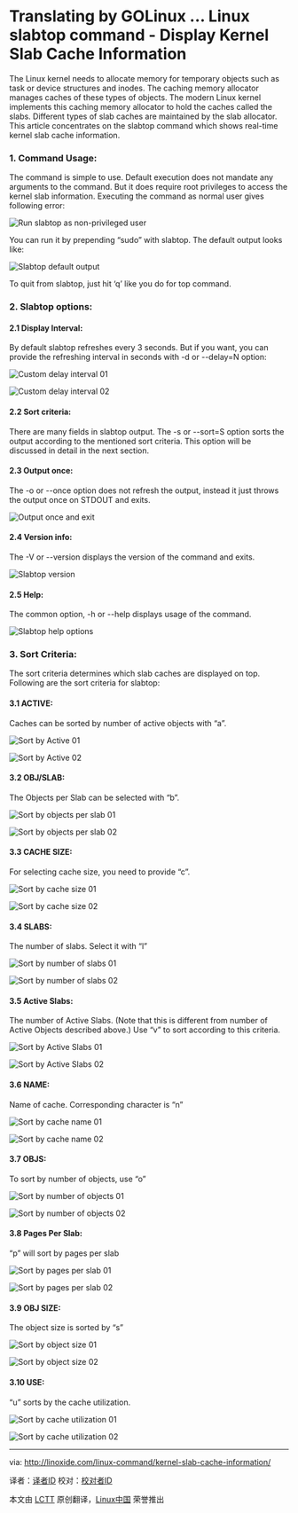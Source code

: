 Translating by GOLinux ...
Linux slabtop command - Display Kernel Slab Cache Information
================================================================================
The Linux kernel needs to allocate memory for temporary objects such as task or device structures and inodes. The caching memory allocator manages caches of these types of objects. The modern Linux kernel implements this caching memory allocator to hold the caches called the slabs. Different types of slab caches are maintained by the slab allocator. This article concentrates on the slabtop command which shows real-time kernel slab cache information.

### 1. Command Usage: ###

The command is simple to use. Default execution does not mandate any arguments to the command. But it does require root privileges to access the kernel slab information. Executing the command as normal user gives following error:

![Run slabtop as non-privileged user](http://linoxide.com/wp-content/uploads/2014/07/001.slabtop_normal_user.png)

You can run it by prepending “sudo” with slabtop. The default output looks like:

![Slabtop default output](http://linoxide.com/wp-content/uploads/2014/07/002.slabtop_output.png)

To quit from slabtop, just hit ‘q’ like you do for top command.

### 2. Slabtop options: ###

#### 2.1 Display Interval: ####

By default slabtop refreshes every 3 seconds. But if you want, you can provide the refreshing interval in seconds with -d or --delay=N option:

![Custom delay interval 01](http://linoxide.com/wp-content/uploads/2014/07/003.slabtop_delay01.png)

![Custom delay interval 02](http://linoxide.com/wp-content/uploads/2014/07/004.slabtop_delay02.png)

#### 2.2 Sort criteria: ####

There are many fields in slabtop output. The -s or --sort=S option sorts the output according to the mentioned sort criteria. This option will be discussed in detail in the next section.

#### 2.3 Output once: ####

The -o or --once option does not refresh the output, instead it just throws the output once on STDOUT and exits.

![Output once and exit](http://linoxide.com/wp-content/uploads/2014/07/005.slabtop_output_once.png)

#### 2.4 Version info: ####

The -V or --version displays the version of the command and exits.

![Slabtop version](http://linoxide.com/wp-content/uploads/2014/07/006.slabtop_version.png)

#### 2.5 Help: ####

The common option, -h or --help displays usage of the command.

![Slabtop help options](http://linoxide.com/wp-content/uploads/2014/07/007.slabtop_help.png)

### 3. Sort Criteria: ###

The sort criteria determines which slab caches are displayed on top. Following are the sort criteria for slabtop:

#### 3.1 ACTIVE: ####

Caches can be sorted by number of active objects with “a”.

![Sort by Active 01](http://linoxide.com/wp-content/uploads/2014/07/008.slabtop_sort_active01.png)

![Sort by Active 02](http://linoxide.com/wp-content/uploads/2014/07/009.slabtop_sort_active02.png)

#### 3.2 OBJ/SLAB: ####

The Objects per Slab can be selected with “b”.

![Sort by objects per slab 01](http://linoxide.com/wp-content/uploads/2014/07/010.slabtop_sort_objslab01.png)

![Sort by objects per slab 02](http://linoxide.com/wp-content/uploads/2014/07/011.slabtop_sort_objslab02.png)

#### 3.3 CACHE SIZE: ####

For selecting cache size, you need to provide “c”.

![Sort by cache size 01](http://linoxide.com/wp-content/uploads/2014/07/012.slabtop_sort_cache_size01.png)

![Sort by cache size 02](http://linoxide.com/wp-content/uploads/2014/07/013.slabtop_sort_cache_size02.png)

#### 3.4 SLABS: ####

The number of slabs. Select it with “l”

![Sort by number of slabs 01](http://linoxide.com/wp-content/uploads/2014/07/014.slabtop_sort_slabs01.png)

![Sort by number of slabs 02](http://linoxide.com/wp-content/uploads/2014/07/015.slabtop_sort_slabs02.png)

#### 3.5 Active Slabs: ####

The number of Active Slabs. (Note that this is different from number of Active Objects described above.) Use “v” to sort according to this criteria.

![Sort by Active Slabs 01](http://linoxide.com/wp-content/uploads/2014/07/016.slabtop_sort_active_slabs01.png)

![Sort by Active Slabs 02](http://linoxide.com/wp-content/uploads/2014/07/017.slabtop_sort_active_slabs02.png)

#### 3.6 NAME: ####

Name of cache. Corresponding character is “n”

![Sort by cache name 01](http://linoxide.com/wp-content/uploads/2014/07/018.slabtop_sort_cache_name01.png)

![Sort by cache name 02](http://linoxide.com/wp-content/uploads/2014/07/019.slabtop_sort_cache_name02.png)

#### 3.7 OBJS: ####

To sort by number of objects, use “o”

![Sort by number of objects 01](http://linoxide.com/wp-content/uploads/2014/07/020.slabtop_sort_objectnunber01.png)

![Sort by number of objects 02](http://linoxide.com/wp-content/uploads/2014/07/021.slabtop_sort_objectnunber02.png)

#### 3.8 Pages Per Slab: ####

“p” will sort by pages per slab

![Sort by pages per slab 01](http://linoxide.com/wp-content/uploads/2014/07/022.slabtop_sort_pagesperslab01.png)

![Sort by pages per slab 02](http://linoxide.com/wp-content/uploads/2014/07/023.slabtop_sort_pagesperslab02.png)

#### 3.9 OBJ SIZE: ####

The object size is sorted by “s”

![Sort by object size 01](http://linoxide.com/wp-content/uploads/2014/07/024.slabtop_sort_object_size01.png)

![Sort by object size 02](http://linoxide.com/wp-content/uploads/2014/07/025.slabtop_sort_object_size02.png)

#### 3.10 USE: ####

“u” sorts by the cache utilization.

![Sort by cache utilization 01](http://linoxide.com/wp-content/uploads/2014/07/026.slabtop_sort_cache_utilization01.png)

![Sort by cache utilization 02](http://linoxide.com/wp-content/uploads/2014/07/027.slabtop_sort_cache_utilization02.png)

--------------------------------------------------------------------------------

via: http://linoxide.com/linux-command/kernel-slab-cache-information/

译者：[译者ID](https://github.com/译者ID) 校对：[校对者ID](https://github.com/校对者ID)

本文由 [LCTT](https://github.com/LCTT/TranslateProject) 原创翻译，[Linux中国](http://linux.cn/) 荣誉推出
